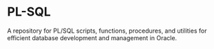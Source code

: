 # PL-SQL
A repository for PL/SQL scripts, functions, procedures, and utilities for efficient database development and management in Oracle.
